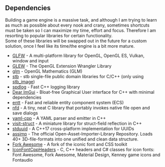 ## Dependencies

Building a game engine is a massive task, and although I am trying to learn as much as possible about every nook and crany, sometimes shortcuts 
must be taken so I can maximize my time, effort and focus. Therefore I am resorting to popular libraries for certain functionality.<br> 
Some of these libraries will be swapped out in the future for a custom solution, once I feel like its time/the engine is a bit more mature.

- [GLFW](https://github.com/qolisipo/glfw) - A multi-platform library for OpenGL, OpenGL ES, Vulkan, window and input
- [GLEW](https://github.com/qolisipo/glew) - The OpenGL Extension Wrangler Library
- [glm](https://github.com/g-truc/glm) - OpenGL Mathematics (GLM)
- [stb](https://github.com/nothings/stb) - stb single-file public domain libraries for C/C++ (only using [stb_image](https://github.com/nothings/stb/blob/master/stb_image.h))
- [spdlog](https://github.com/gabime/spdlog) - Fast C++ logging library
- [Dear ImGui](https://github.com/ocornut/imgui) - Bloat-free Graphical User interface for C++ with minimal dependencies
- [entt](https://github.com/skypjack/entt) - Fast and reliable entity component system (ECS)
- [nfd](https://github.com/qolisipo/nativefiledialog) - A tiny, neat C library that portably invokes native file open and save dialogs
- [yaml-cpp](https://github.com/qolisipo/yaml-cpp) - A YAML parser and emitter in C++
- [visit-struct](https://github.com/garbageslam/visit_struct) - A miniature library for struct-field reflection in C++
- [stduuid](https://github.com/mariusbancila/stduuid) - A C++17 cross-platform implementation for UUIDs
- [assimp](https://github.com/qolisipo/assimp-1) - The official Open-Asset-Importer-Library Repository. Loads 40+ 3D-file-formats into one unified and clean data structure.
- [Fork Awesome](https://github.com/ForkAwesome/Fork-Awesome) - A fork of the iconic font and CSS toolkit
- [IconFontCppHeaders](https://github.com/juliettef/IconFontCppHeaders) - C, C++ headers and C# classes for icon fonts: Font Awesome, Fork Awesome, Material Design, Kenney game icons and Fontaudio
